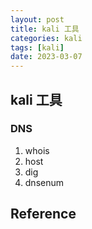 ```yaml
---
layout: post
title: kali 工具
categories: kali
tags: [kali]
date: 2023-03-07
---
```


## kali 工具

### DNS

1. whois
2. host
3. dig
4. dnsenum

## Reference
